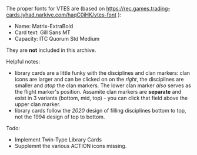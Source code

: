 The proper fonts for VTES are (based on https://rec.games.trading-cards.jyhad.narkive.com/haqC0iHK/vtes-font ):

* Name: Matrix-ExtraBold
* Card text: Gill Sans MT
* Capacity: ITC Quorum Std Medium

They are **not** included in this archive.

Helpful notes:
* library cards are a little funky with the disciplines and clan markers: clan icons are larger and can be clicked on on the *right*, the disciplines are smaller and *atop* the clan markers. The lower clan marker *also* serves as the flight marker's position. Assamite clan markers are **separate** and exist in 3 variants (bottom, mid, top) - you can click that field above the upper clan marker.
* library cards follow the *2020* design of filling disciplines bottom to top, not the 1994 design of top to bottom.

Todo:
* Implement Twin-Type Library Cards
* Supplemnt the various ACTION icons missing.
